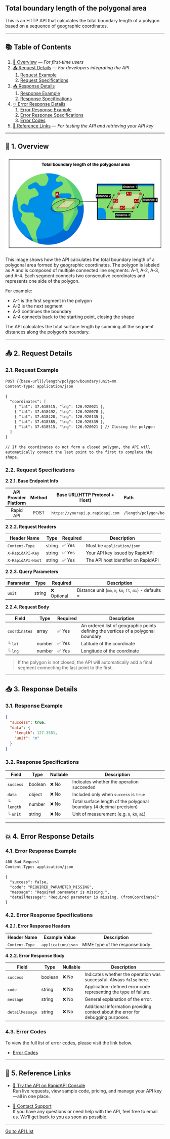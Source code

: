 ## Total boundary length of the polygonal area

This is an HTTP API that calculates the total boundary length of a polygon based on a sequence of geographic coordinates.

---

## 📚 Table of Contents

1. [🧭 Overview](#-1-overview) — *For first-time users*
2. [📤 Request Details](#-2-request-details) — *For developers integrating the API*
    1. [Request Example](#21-request-example)
    2. [Request Specifications](#22-request-specifications)
3. [📥 Response Details](#-3-response-details)
    1. [Response Example](#31-response-example)
    2. [Response Specifications](#32-response-specifications)
4. [💥 Error Response Details](#-4-error-response-details)
    1. [Error Response Example](#41-error-response-example)
    2. [Error Response Specifications](#42-error-response-specifications)
    3. [Error Codes](#43-error-codes)
5. [🔗 Reference Links](#-5-reference-links) — *For testing the API and retrieving your API key*

---

## 🧭 1. Overview

![total-boundary-length-of-the-polygonal-area](./img/total-boundary-length-of-the-polygonal-area.png)

This image shows how the API calculates the total boundary length of a polygonal area formed by geographic coordinates.
The polygon is labeled as A and is composed of multiple connected line segments: A-1, A-2, A-3, and A-4.
Each segment connects two consecutive coordinates and represents one side of the polygon.

For example:

- A-1 is the first segment in the polygon
- A-2 is the next segment
- A-3 continues the boundary
- A-4 connects back to the starting point, closing the shape

The API calculates the total surface length by summing all the segment distances along the polygon’s boundary.

---

## 📤 2. Request Details

### 2.1. Request Example

```http request
POST {{base-url}}/length/polygon/boundary?unit=mm
Content-Type: application/json

{
  "coordinates": [
    { "lat": 37.618515, "lng": 126.920021 },
    { "lat": 37.618492, "lng": 126.920078 },
    { "lat": 37.618428, "lng": 126.920135 },
    { "lat": 37.618385, "lng": 126.920339 },
    { "lat": 37.618515, "lng": 126.920021 } // Closing the polygon
  ]
}

// If the coordinates do not form a closed polygon, the API will automatically connect the last point to the first to complete the shape.
```

### 2.2. Request Specifications

**2.2.1. Base Endpoint Info**

| API Provider Platform | Method | Base URL(HTTP Protocol + Host)   | Path                       |
|:---------------------:|:------:|----------------------------------|:---------------------------|
|       Rapid API       |  POST  | `https://yourapi.p.rapidapi.com` | `/length/polygon/boundary` |

**2.2.2. Request Headers**

| Header Name       | Type   | Required | Description                         |
|-------------------|--------|----------|-------------------------------------|
| `Content-Type`    | string | ✅ Yes    | Must be `application/json`          |
| `X-RapidAPI-Key`  | string | ✅ Yes    | Your API key issued by RapidAPI     |
| `X-RapidAPI-Host` | string | ✅ Yes    | The API host identifier on RapidAPI |

**2.2.3. Query Parameters**

| Parameter | Type   | Required   | Description                                                |
|-----------|--------|------------|------------------------------------------------------------|
| `unit`    | string | ❌ Optional | Distance unit (`mm`, `m`, `km`, `ft`, `mi`) - defaults `m` |

**2.2.4. Request Body**

| Field         | Type   | Required | Description                                                                        |
|---------------|--------|----------|------------------------------------------------------------------------------------|
| `coordinates` | array  | ✅ Yes    | An ordered list of geographic points defining the vertices of a polygonal boundary |
| └ `lat`       | number | ✅ Yes    | Latitude of the coordinate                                                         |
| └ `lng`       | number | ✅ Yes    | Longitude of the coordinate                                                        |

> If the polygon is not closed, the API will automatically add a final segment connecting the last point to the first.

---

## 📥 3. Response Details

### 3.1. Response Example

```json
{
  "success": true,
  "data": {
    "length": 127.3501,
    "unit": "m"
  }
}
```

### 3.2. Response Specifications

| Field      | Type    | Nullable | Description                                                          |
|------------|---------|----------|----------------------------------------------------------------------|
| `success`  | boolean | ❌ No     | Indicates whether the operation succeeded                            |
| `data`     | object  | ❌ No     | Included only when `success` is `true`                               |
| └ `length` | number  | ❌ No     | Total surface length of the polygonal boundary (4 decimal precision) |
| └ `unit`   | string  | ❌ No     | Unit of measurement (e.g. `m`, `km`, `mi`)                           |

---

## 💥 4. Error Response Details

### 4.1. Error Response Example

```http request
400 Bad Request
Content-Type: application/json

{
  "success": false,
  "code": "REQUIRED_PARAMETER_MISSING",
  "message": "Required parameter is missing.",
  "detailMessage": "Required parameter is missing. (fromCoordinate)"
}
```

### 4.2. Error Response Specifications

**4.2.1. Error Response Headers**

| Header Name    | Example Value      | Description                    |
|----------------|--------------------|--------------------------------|
| `Content-Type` | `application/json` | MIME type of the response body |

**4.2.2. Error Response Body**

| Field           | Type    | Nullable | Description                                                                      |
|-----------------|---------|----------|----------------------------------------------------------------------------------|
| `success`       | boolean | ❌ No     | Indicates whether the operation was successful. Always `false` here.             |
| `code`          | string  | ❌ No     | Application-defined error code representing the type of failure.                 |
| `message`       | string  | ❌ No     | General explanation of the error.                                                |
| `detailMessage` | string  | ❌ No     | Additional information providing context about the error for debugging purposes. |

### 4.3. Error Codes

To view the full list of error codes, please visit the link below.

- [Error Codes](./common/error-codes.md)

---

## 🔗 5. Reference Links

- [🚀 Try the API on RapidAPI Console](https://rapidapi.com/your-api/test)  
  Run live requests, view sample code, pricing, and manage your API key—all in one place.


- [💬 Contact Support](mailto:support@yourapi.com)  
  If you have any questions or need help with the API, feel free to email us. We’ll get back to you as soon as possible.

---

[Go to API List](../index.md)